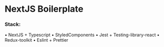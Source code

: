# NextJS Boilerplate

### Stack:
• NextJS + Typescript
• StyledComponents
• Jest + Testing-library-react
• Redux-toolkit
• Eslint + Prettier
